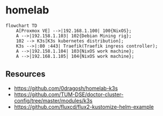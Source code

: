 # homelab

```mermaid
flowchart TD
	A[Proxmox VE] -->|192.168.1.100| 100{NixOS};
	A -->|192.158.1.103| 102{Debian Mining rig};
	102 --> K3s[K3s kubernetes distribution];
	K3s -->|:80 :443| Traefik(Traefik ingress controller);
	A -->|192.158.1.104| 103{NixOS work machine};
	A -->|192.168.1.105| 104{NixOS work machine};
```

## Resources

- https://github.com/0dragosh/homelab-k3s
- https://github.com/TUM-DSE/doctor-cluster-config/tree/master/modules/k3s
- https://github.com/fluxcd/flux2-kustomize-helm-example

